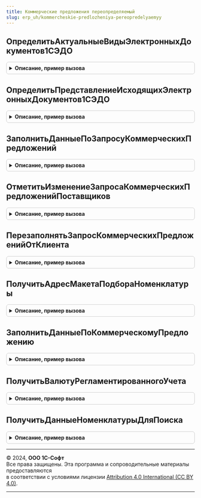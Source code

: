 ```yaml
---
title: Коммерческие предложения переопределяемый
slug: erp_uh/kommercheskie-predlozheniya-pereopredelyaemyy
---
```



## ОпределитьАктуальныеВидыЭлектронныхДокументов1СЭДО
<details style="margin: 1em 0; padding: 0.5em; border: 1px solid #ccc; border-radius: 6px;">

<summary style="font-weight: bold; cursor: pointer;">Описание, пример вызова</summary>

```bsl

// Определение актуальных видов электронных документов 1С-ЭДО, используемых подсистемой.
//
// Параметры:
//  ВидыЭлектронныхДокументов - Структура - Виды электронных документов подсистемы. Ключи:
//    * ЗапросКоммерческихПредложений - Булево - Вид электронного документа Запрос коммерческих предложений
//        является актуальным.
//        Если существует подсистема КоммерческиеПредложенияДокументы.ЗапросКоммерческихПредложенийПоставщиков или
//        КоммерческиеПредложенияДокументы.ЗапросКоммерческогоПредложенияОтКлиента, значение по умолчанию - Истина.
//    * КоммерческоеПредложение       - Булево - Вид электронного документа Коммерческое предложение является
//        актуальным.
//        Если существует подсистема КоммерческиеПредложенияДокументы.КоммерческоеПредложениеКлиенту или
//        КоммерческиеПредложенияДокументы.КоммерческоеПредложениеПоставщика, значение по умолчанию - Истина.
//
Процедура ОпределитьАктуальныеВидыЭлектронныхДокументов1СЭДО(ВидыЭлектронныхДокументов) Экспорт
```

Пример вызова
```bsl
КоммерческиеПредложенияПереопределяемый.ОпределитьАктуальныеВидыЭлектронныхДокументов1СЭДО(ВидыЭлектронныхДокументов) 
```
</details>

## ОпределитьПредставлениеИсходящихЭлектронныхДокументов1СЭДО
<details style="margin: 1em 0; padding: 0.5em; border: 1px solid #ccc; border-radius: 6px;">

<summary style="font-weight: bold; cursor: pointer;">Описание, пример вызова</summary>

```bsl

// Установка наименования исходящих учетных документов Запрос коммерческих предложений и Коммерческое предложение
// для 1С-ЭДО.
//   Если существуют подсистемы КоммерческиеПредложенияДокументы.ЗапросКоммерческихПредложенийПоставщиков и
//   КоммерческиеПредложенияДокументы.КоммерческоеПредложениеКлиенту, процедура не вызывается.
//
// Параметры:
//  ПредставлениеДокументов - Структура - Наименования исходящих учетных документов подсистемы. Ключи:
//    * ЗапросКоммерческихПредложений - Строка - Наименование исходящего учетного документа Запрос коммерческих
//      предложений.
//      Если существует подсистема КоммерческиеПредложенияДокументы.ЗапросКоммерческихПредложенийПоставщиков, то
//      установленное наименование будет проигнорировано.
//    * КоммерческоеПредложение - Строка - Наименование исходящего учетного документа Коммерческое предложение.
//      Если существует подсистема КоммерческиеПредложенияДокументы.КоммерческоеПредложениеКлиенту, то
//      установленное наименование будет проигнорировано.
//
Процедура ОпределитьПредставлениеИсходящихЭлектронныхДокументов1СЭДО(ПредставлениеДокументов) Экспорт
```

Пример вызова
```bsl
КоммерческиеПредложенияПереопределяемый.ОпределитьПредставлениеИсходящихЭлектронныхДокументов1СЭДО(ПредставлениеДокументов) 
```
</details>

## ЗаполнитьДанныеПоЗапросуКоммерческихПредложений
<details style="margin: 1em 0; padding: 0.5em; border: 1px solid #ccc; border-radius: 6px;">

<summary style="font-weight: bold; cursor: pointer;">Описание, пример вызова</summary>

```bsl

// Подготавливает данные формирования исходящего электронного документа по Запросу коммерческих предложений.
//
// Параметры:
//  СсылкаНаОбъект  - ОпределяемыйТип.ЗапросКоммерческихПредложенийПоставщиковОбъект - Ссылка на прикладной документ, по которому необходимо создать электронный.
//  ДанныеДокумента - ДеревоЗначений                                                 - Данные, соответствующие структуре Макета ЗапросКоммерческихПредложений
//                                                                                     Обработки ЗапросыКоммерческихПредложений. Если используется подсистема
//                                                                                     ЗапросКоммерческихПредложенийПоставщиков, то параметр будет содержать
//                                                                                     заполненное Дерево значений, данные которого можно оставить без изменений
//                                                                                     (т.е. оставить обработчик пустым).
//  Отказ           - Булево                                                           - Если нужно отказаться от создания электронного документа, необходимо установить
//                                                                                     значение в Истина. После этого дальнейшие действия по формированию документа
//                                                                                     производиться не будут, поэтому нужно сформировать сообщения пользователю при
//                                                                                     необходимости самостоятельно.
//
Процедура ЗаполнитьДанныеПоЗапросуКоммерческихПредложений(Знач СсылкаНаОбъект, ДанныеДокумента, Отказ) Экспорт
```

Пример вызова
```bsl
КоммерческиеПредложенияПереопределяемый.ЗаполнитьДанныеПоЗапросуКоммерческихПредложений(СсылкаНаОбъект, ДанныеДокумента, Отказ) 
```
</details>

## ОтметитьИзменениеЗапросаКоммерческихПредложенийПоставщиков
<details style="margin: 1em 0; padding: 0.5em; border: 1px solid #ccc; border-radius: 6px;">

<summary style="font-weight: bold; cursor: pointer;">Описание, пример вызова</summary>

```bsl

// Устанавливает отметку изменения ключевых реквизитов прикладного документа Запрос коммерческих предложений поставщиков.
// Выполняется при наступлении события ПередЗаписью прикладного документа, когда транзакция еще не открыта, и данные
// по ссылке не изменены. Таким образом, возможно реализовать сравнение данных объекта с информацией в базе.
// Примечания:
// 1. Если используется подсистема КоммерческиеПредложенияДокументы.ЗапросКоммерческихПредложенийПоставщиков, то
//    обработчик не вызывается.
// 2. Перед первой записью объекта обработчик не вызывается.
//
// Параметры:
//  Объект                    - ОпределяемыйТип.ЗапросКоммерческихПредложенийПоставщиковОбъект - Прикладной документ Запрос коммерческих предложений поставщиков.
//  ИзмененыКлючевыеРеквизиты - Булево                                                         - Признак изменения ключевых реквизитов документа
//                                                                                               (возвращаемый параметр).
//
Процедура ОтметитьИзменениеЗапросаКоммерческихПредложенийПоставщиков(Знач Объект, ИзмененыКлючевыеРеквизиты) Экспорт
```

Пример вызова
```bsl
КоммерческиеПредложенияПереопределяемый.ОтметитьИзменениеЗапросаКоммерческихПредложенийПоставщиков(Объект, ИзмененыКлючевыеРеквизиты) 
```
</details>

## ПерезаполнятьЗапросКоммерческихПредложенийОтКлиента
<details style="margin: 1em 0; padding: 0.5em; border: 1px solid #ccc; border-radius: 6px;">

<summary style="font-weight: bold; cursor: pointer;">Описание, пример вызова</summary>

```bsl

// Определяет необходимость автоматического перезаполнения учетного документа Запрос коммерческих предложений от
// клиента при получении новой версии электронного документа через 1С-ЭДО.
// При наличии подсистемы КоммерческиеПредложенияДокументы.ЗапросКоммерческогоПредложенияОтКлиента не вызывается.
//
// Параметры:
//  Перезаполнять - Булево - Если Истина, учетный документ будет перезаполнен при получении новой версии электронного.
//                           По умолчанию Ложь.
//
Процедура ПерезаполнятьЗапросКоммерческихПредложенийОтКлиента(Перезаполнять) Экспорт
```

Пример вызова
```bsl
КоммерческиеПредложенияПереопределяемый.ПерезаполнятьЗапросКоммерческихПредложенийОтКлиента(Перезаполнять) 
```
</details>

## ПолучитьАдресМакетаПодбораНоменклатуры
<details style="margin: 1em 0; padding: 0.5em; border: 1px solid #ccc; border-radius: 6px;">

<summary style="font-weight: bold; cursor: pointer;">Описание, пример вызова</summary>

```bsl

// Требуется для переопределения макета поиска номенклатуры при подборе списка номенклатуры в обработке
//												поиска запросов коммерческих предложений.
//												Требуется переопределять в случае если необходимо изменить/добавить
//												условия или поля для выбора номенклатуры которая будет участвовать в
//												заполнение реквизита отбора "Отбор по нашей номенклатуре"
//   См. Обработка.ЗапросыКоммерческихПредложений.Форма.ПоискПоОтборам.
//
// Параметры:
//  УникальныйИдентификатор - Строка - Идентификатор формы,
//  АдресВоВременномХранилище - Строка - адрес во временном хранилище.
//
Процедура ПолучитьАдресМакетаПодбораНоменклатуры(Знач УникальныйИдентификатор, АдресВоВременномХранилище) Экспорт
```

Пример вызова
```bsl
КоммерческиеПредложенияПереопределяемый.ПолучитьАдресМакетаПодбораНоменклатуры(УникальныйИдентификатор, АдресВоВременномХранилище) 
```
</details>

## ЗаполнитьДанныеПоКоммерческомуПредложению
<details style="margin: 1em 0; padding: 0.5em; border: 1px solid #ccc; border-radius: 6px;">

<summary style="font-weight: bold; cursor: pointer;">Описание, пример вызова</summary>

```bsl

// Подготавливает данные формирования исходящего электронного документа по Коммерческому предложению.
//
// Параметры:
//  СсылкаНаОбъект  - ОпределяемыйТип.КоммерческоеПредложениеКлиентуОбъект - Ссылка на прикладной документ, по которому необходимо создать электронный.
//  ДанныеДокумента - ДеревоЗначений -                                       Данные, соответствующие структуре Макета КоммерческоеПредложение
//                                                                           Обработки ОбменСКонтрагентами. Если используется подсистема
//                                                                           КоммерческоеПредложениеКлиенту, то параметр будет содержать
//                                                                           заполненное Дерево значений, данные которого можно оставить без изменений
//                                                                           (т.е. оставить обработчик пустым).
//  Отказ           - Булево                                               - Если нужно отказаться от создания электронного документа, необходимо установить
//                                                                           значение в Истина. После этого дальнейшие действия по формированию документа
//                                                                           производиться не будут, поэтому нужно сформировать сообщения пользователю при
//                                                                           необходимости самостоятельно.
//
Процедура ЗаполнитьДанныеПоКоммерческомуПредложению(Знач СсылкаНаОбъект, ДанныеДокумента, Отказ) Экспорт
```

Пример вызова
```bsl
КоммерческиеПредложенияПереопределяемый.ЗаполнитьДанныеПоКоммерческомуПредложению(СсылкаНаОбъект, ДанныеДокумента, Отказ) 
```
</details>

## ПолучитьВалютуРегламентированногоУчета
<details style="margin: 1em 0; padding: 0.5em; border: 1px solid #ccc; border-radius: 6px;">

<summary style="font-weight: bold; cursor: pointer;">Описание, пример вызова</summary>

```bsl

// Получение валюты регламентированного учета.
//
// Параметры:
//  Валюта - СправочникСсылка - валюта регламентированного учета.
//
Процедура ПолучитьВалютуРегламентированногоУчета(Валюта) Экспорт
```

Пример вызова
```bsl
КоммерческиеПредложенияПереопределяемый.ПолучитьВалютуРегламентированногоУчета(Валюта) 
```
</details>

## ПолучитьДанныеНоменклатурыДляПоиска
<details style="margin: 1em 0; padding: 0.5em; border: 1px solid #ccc; border-radius: 6px;">

<summary style="font-weight: bold; cursor: pointer;">Описание, пример вызова</summary>

```bsl

// Получает данные о моей номенклатуре для поиска в сервисе запросов коммерческих предложений.
//
// Параметры:
//  СписокНоменклатуры - Массив - список номенклатур для поиска.
//  ДанныеНоменклатуры - Соответствие - данные о номенклатуре для поиска.
//   * Ключ - ОпределяемыйТип.НоменклатураБЭД - номенклатура из первого параметра.
//   * Значение - Структура - данные номенклатуры, состав:
//       * Наименование - Строка - наименование номенклатуры.
//       * Артикул      - Строка - артикул номенклатуры.
//       * Штрихкоды    - Массив - список штрихкодов номенклатуры.
//
Процедура ПолучитьДанныеНоменклатурыДляПоиска(Знач СписокНоменклатуры, ДанныеНоменклатуры) Экспорт
```

Пример вызова
```bsl
КоммерческиеПредложенияПереопределяемый.ПолучитьДанныеНоменклатурыДляПоиска(СписокНоменклатуры, ДанныеНоменклатуры) 
```
</details>

---

© 2024, **ООО 1С-Софт**  
Все права защищены. Эта программа и сопроводительные материалы предоставляются  
в соответствии с условиями лицензии [Attribution 4.0 International (CC BY 4.0)](https://creativecommons.org/licenses/by/4.0/legalcode).

---
